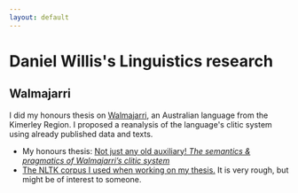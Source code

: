 ```yaml
---
layout: default
---
```


# Daniel Willis's Linguistics research

## Walmajarri

I did my honours thesis on [Walmajarri](https://en.wikipedia.org/wiki/Walmajarri_language), an Australian language from the Kimerley Region. I proposed a reanalysis of the language's clitic system using already published data and texts.

 - My honours thesis: [Not just any old auxiliary! *The semantics & pragmatics of Walmajarri’s clitic system*](downloads/willis-thesis.pdf)
 - [The NLTK corpus I used when working on my thesis.](downloads/walmajarri-nltk-corpus.zip) It is very rough, but might be of interest to someone.